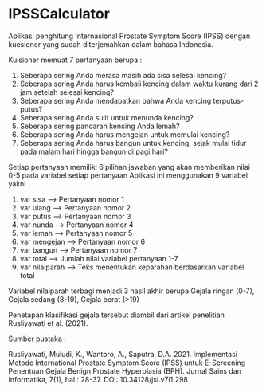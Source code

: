 # IPSSCalculator

Aplikasi penghitung Internasional Prostate Symptom Score (IPSS) dengan kuesioner yang sudah diterjemahkan dalam bahasa Indonesia.

Kuisioner memuat 7 pertanyaan berupa :
1. Seberapa sering Anda merasa masih ada sisa selesai kencing?
2. Seberapa sering Anda harus kembali kencing dalam waktu kurang dari 2 jam setelah selesai kencing?
3. Seberapa sering Anda mendapatkan bahwa Anda kencing terputus-putus?
4. Seberapa sering Anda sulit untuk menunda kencing?
5. Seberapa sering pancaran kencing Anda lemah?
6. Seberapa sering Anda harus mengejan untuk memulai kencing?
7. Seberapa sering Anda harus bangun untuk kencing, sejak mulai tidur pada malam hari hingga bangun di pagi hari?

Setiap pertanyaan memiliki 6 pilihan jawaban yang akan memberikan nilai 0-5 pada variabel setiap pertanyaan
Aplikasi ini menggunakan 9 variabel yakni 
1. var sisa --> Pertanyaan nomor 1
2. var ulang --> Pertanyaan nomor 2
3. var putus --> Pertanyaan nomor 3
4. var nunda --> Pertanyaan nomor 4
5. var lemah --> Pertanyaan nomor 5
6. var mengejan --> Pertanyaan nomor 6
7. var bangun --> Pertanyaan nomor 7
8. var total --> Jumlah nilai variabel pertanyaan 1-7
9. var nilaiparah --> Teks menentukan keparahan berdasarkan variabel total

Variabel nilaiparah terbagi menjadi 3 hasil akhir berupa
Gejala ringan (0-7),
Gejala sedang (8-19),
Gejala berat (>19)

Penetapan klasifikasi gejala tersebut diambil dari artikel penelitian Rusliyawati et al. (2021).



Sumber pustaka :

Rusliyawati, Muludi, K., Wantoro, A., Saputra, D.A. 2021. Implementasi Metode International Prostate Symptom Score (IPSS) untuk E-Screening Penentuan Gejala Benign Prostate Hyperplasia (BPH). Jurnal Sains dan Informatika, 7(1), hal : 28-37. DOI: 10.34128/jsi.v7i1.298
